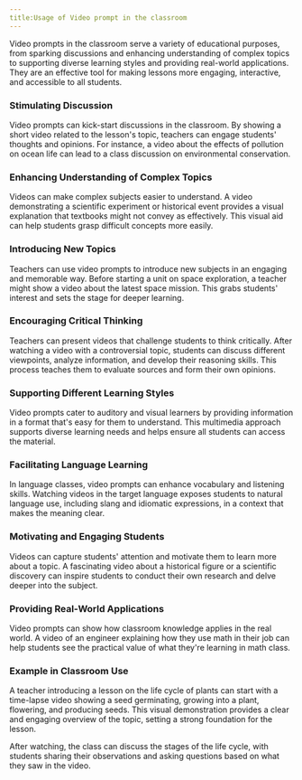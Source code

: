 ```yaml
---
title:Usage of Video prompt in the classroom
---
```


Video prompts in the classroom serve a variety of educational purposes, from sparking discussions and enhancing understanding of complex topics to supporting diverse learning styles and providing real-world applications. They are an effective tool for making lessons more engaging, interactive, and accessible to all students.

### Stimulating Discussion

Video prompts can kick-start discussions in the classroom. By showing a short video related to the lesson's topic, teachers can engage students' thoughts and opinions. For instance, a video about the effects of pollution on ocean life can lead to a class discussion on environmental conservation.

### Enhancing Understanding of Complex Topics

Videos can make complex subjects easier to understand. A video demonstrating a scientific experiment or historical event provides a visual explanation that textbooks might not convey as effectively. This visual aid can help students grasp difficult concepts more easily.

### Introducing New Topics

Teachers can use video prompts to introduce new subjects in an engaging and memorable way. Before starting a unit on space exploration, a teacher might show a video about the latest space mission. This grabs students' interest and sets the stage for deeper learning.

### Encouraging Critical Thinking

Teachers can present videos that challenge students to think critically. After watching a video with a controversial topic, students can discuss different viewpoints, analyze information, and develop their reasoning skills. This process teaches them to evaluate sources and form their own opinions.

### Supporting Different Learning Styles

Video prompts cater to auditory and visual learners by providing information in a format that's easy for them to understand. This multimedia approach supports diverse learning needs and helps ensure all students can access the material.

### Facilitating Language Learning

In language classes, video prompts can enhance vocabulary and listening skills. Watching videos in the target language exposes students to natural language use, including slang and idiomatic expressions, in a context that makes the meaning clear.

### Motivating and Engaging Students

Videos can capture students' attention and motivate them to learn more about a topic. A fascinating video about a historical figure or a scientific discovery can inspire students to conduct their own research and delve deeper into the subject.

### Providing Real-World Applications

Video prompts can show how classroom knowledge applies in the real world. A video of an engineer explaining how they use math in their job can help students see the practical value of what they're learning in math class.

### Example in Classroom Use

A teacher introducing a lesson on the life cycle of plants can start with a time-lapse video showing a seed germinating, growing into a plant, flowering, and producing seeds. This visual demonstration provides a clear and engaging overview of the topic, setting a strong foundation for the lesson.

After watching, the class can discuss the stages of the life cycle, with students sharing their observations and asking questions based on what they saw in the video.
